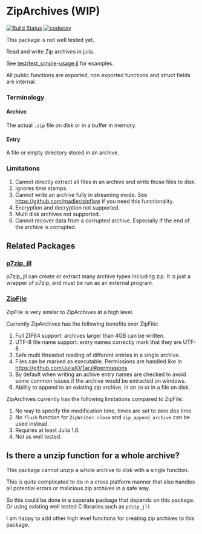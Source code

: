 # ZipArchives (WIP)

[![Build Status](https://github.com/medyan-dev/ZipArchives.jl/workflows/CI/badge.svg)](https://github.com/medyan-dev/ZipArchives.jl/actions)
[![codecov](https://codecov.io/gh/medyan-dev/ZipArchives.jl/branch/main/graph/badge.svg?token=K3J0T9BZ42)](https://codecov.io/gh/medyan-dev/ZipArchives.jl)

This package is not well tested yet.

Read and write Zip archives in julia.

See [test/test_simple-usage.jl](test/test_simple-usage.jl) for examples.

All public functions are exported, non exported functions and struct fields are internal.


### Terminology

#### Archive
The actual `.zip` file on disk or in a buffer in memory.

#### Entry
A file or empty directory stored in an archive. 

### Limitations

1. Cannot directly extract all files in an archive and write those files to disk.
1. Ignores time stamps.
1. Cannot write an archive fully in streaming mode. See https://github.com/madler/zipflow if you need this functionality.
1. Encryption and decryption not supported.
1. Multi disk archives not supported.
1. Cannot recover data from a corrupted archive. Especially if the end of the archive is corrupted.

## Related Packages

### [p7zip_jll](https://github.com/JuliaBinaryWrappers/p7zip_jll.jl)

p7zip_jll can create or extract many archive types including zip.
It is just a wrapper of p7zip, and must be run as an external program.

### [ZipFile](https://github.com/fhs/ZipFile.jl)

ZipFile is very similar to ZipArchives at a high level.

Currently ZipArchives has the following benefits over ZipFile:
1. Full ZIP64 support: archives larger than 4GB can be written.
2. UTF-8 file name support: entry names correctly mark that they are UTF-8.
3. Safe multi threaded reading of different entries in a single archive.
4. Files can be marked as executable. Permissions are handled like in https://github.com/JuliaIO/Tar.jl#permissions
5. By default when writing an achive entry names are checked to avoid some common issues if the archive would be extracted on windows.
6. Ability to append to an existing zip archive, in an `IO` or in a file on disk.

ZipArchives currently has the following limitations compared to ZipFile:
1. No way to specify the modification time, times are set to zero dos time.
2. No `flush` function for `ZipWriter`. `close` and `zip_append_archive` can be used instead.
3. Requires at least Julia 1.6.
4. Not as well tested.




## Is there a unzip function for a whole archive?
This package cannot unzip a whole archive to disk with a single function.

This is quite complicated to do in a cross platform manner that also handles all potential errors or malicious zip archives in a safe way.

So this could be done in a seperate package that depends on this package. Or using existing well tested C libraries such as `p7zip_jll`

I am happy to add other high level functions for creating zip archives to this package. 
